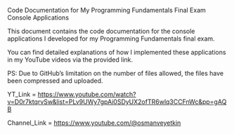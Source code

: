 Code Documentation for My Programming Fundamentals Final Exam Console Applications

This document contains the code documentation for the console applications I developed for my Programming Fundamentals final exam.

You can find detailed explanations of how I implemented these applications in my YouTube videos via the provided link.

PS: Due to GitHub’s limitation on the number of files allowed, the files have been compressed and uploaded.

YT_Link = https://www.youtube.com/watch?v=D0r7ktqrvSw&list=PLv9UWy7gpAi0SDyUX2ofTR6wlq3CCFnWc&pp=gAQB

Channel_Link = https://www.youtube.com/@osmanveyetkin
